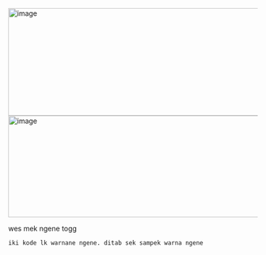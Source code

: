 <img width="575" height="218" alt="image" src="https://github.com/user-attachments/assets/b286013c-6f0b-42f6-98a5-5e6e46b8fda9" />

<img width="543" height="206" alt="image" src="https://github.com/user-attachments/assets/bef4748e-92e3-4150-b7e8-f3799e79b4f1" />


wes mek ngene togg

    iki kode lk warnane ngene. ditab sek sampek warna ngene

